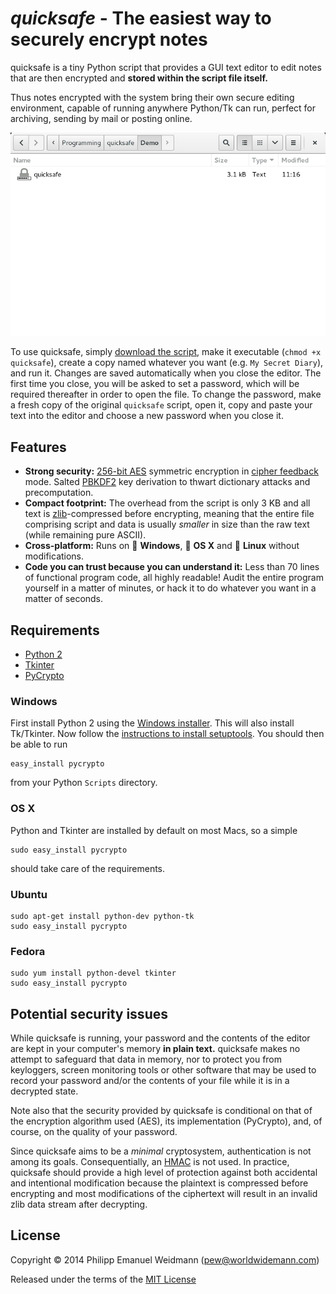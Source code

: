 # *quicksafe* - The easiest way to securely encrypt notes

quicksafe is a tiny Python script that provides a GUI text editor to edit notes that are then encrypted and **stored within the script file itself.**

Thus notes encrypted with the system bring their own secure editing environment, capable of running anywhere Python/Tk can run, perfect for archiving, sending by mail or posting online.

![Screencast](screencast.gif)

To use quicksafe, simply [download the script](quicksafe), make it executable (`chmod +x quicksafe`), create a copy named whatever you want (e.g. `My Secret Diary`), and run it. Changes are saved automatically when you close the editor. The first time you close, you will be asked to set a password, which will be required thereafter in order to open the file. To change the password, make a fresh copy of the original `quicksafe` script, open it, copy and paste your text into the editor and choose a new password when you close it.

## Features

* **Strong security:** [256-bit AES](http://en.wikipedia.org/wiki/Advanced_Encryption_Standard) symmetric encryption in [cipher feedback](http://en.wikipedia.org/wiki/Block_cipher_mode_of_operation#Cipher_feedback_.28CFB.29) mode. Salted [PBKDF2](http://en.wikipedia.org/wiki/PBKDF2) key derivation to thwart dictionary attacks and precomputation.
* **Compact footprint:** The overhead from the script is only 3 KB and all text is [zlib](http://en.wikipedia.org/wiki/Zlib)-compressed before encrypting, meaning that the entire file comprising script and data is usually *smaller* in size than the raw text (while remaining pure ASCII).
* **Cross-platform:** Runs on :checkered_flag: **Windows**, :apple: **OS X** and :penguin: **Linux** without modifications.
* **Code you can trust because you can understand it:** Less than 70 lines of functional program code, all highly readable! Audit the entire program yourself in a matter of minutes, or hack it to do whatever you want in a matter of seconds.

## Requirements
* [Python 2](https://www.python.org/)
* [Tkinter](https://wiki.python.org/moin/TkInter)
* [PyCrypto](https://www.dlitz.net/software/pycrypto/)

### Windows

First install Python 2 using the [Windows installer](https://www.python.org/downloads/windows/). This will also install Tk/Tkinter. Now follow the [instructions to install setuptools](https://pypi.python.org/pypi/setuptools#windows-simplified). You should then be able to run

```
easy_install pycrypto
```

from your Python `Scripts` directory.

### OS X

Python and Tkinter are installed by default on most Macs, so a simple

```
sudo easy_install pycrypto
```

should take care of the requirements.

### Ubuntu

```
sudo apt-get install python-dev python-tk
sudo easy_install pycrypto
```

### Fedora

```
sudo yum install python-devel tkinter
sudo easy_install pycrypto
```

## Potential security issues

While quicksafe is running, your password and the contents of the editor are kept in your computer's memory **in plain text.** quicksafe makes no attempt to safeguard that data in memory, nor to protect you from keyloggers, screen monitoring tools or other software that may be used to record your password and/or the contents of your file while it is in a decrypted state.

Note also that the security provided by quicksafe is conditional on that of the encryption algorithm used (AES), its implementation (PyCrypto), and, of course, on the quality of your password.

Since quicksafe aims to be a *minimal* cryptosystem, authentication is not among its goals. Consequentially, an [HMAC](http://en.wikipedia.org/wiki/Hash-based_message_authentication_code) is not used. In practice, quicksafe should provide a high level of protection against both accidental and intentional modification because the plaintext is compressed before encrypting and most modifications of the ciphertext will result in an invalid zlib data stream after decrypting.

## License

Copyright © 2014 Philipp Emanuel Weidmann (<pew@worldwidemann.com>)

Released under the terms of the [MIT License](http://opensource.org/licenses/MIT)

